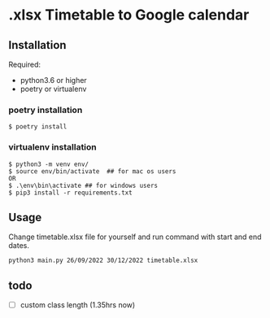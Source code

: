 

# .xlsx Timetable to Google calendar
  

## Installation

 Required:
 - python3.6 or higher
 - poetry or virtualenv

### poetry installation

    $ poetry install
### virtualenv installation

    $ python3 -m venv env/
    $ source env/bin/activate  ## for mac os users 
    OR
    $ .\env\bin\activate ## for windows users
    $ pip3 install -r requirements.txt

## Usage
Change timetable.xlsx file for yourself and run command with start and end dates.

    python3 main.py 26/09/2022 30/12/2022 timetable.xlsx
    
## todo

 - [ ] custom class length (1.35hrs now)
